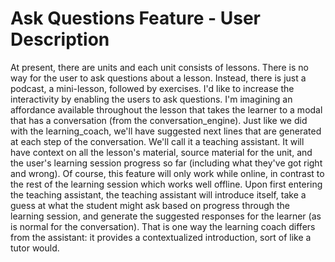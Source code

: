 # Ask Questions Feature - User Description

At present, there are units and each unit consists of lessons. There is no way for the user to ask questions about a lesson. Instead, there is just a podcast, a mini-lesson, followed by exercises. I'd like to increase the interactivity by enabling the users to ask questions. I'm imagining an affordance available throughout the lesson that takes the learner to a modal that has a conversation (from the conversation_engine). Just like we did with the learning_coach, we'll have suggested next lines that are generated at each step of the conversation. We'll call it a teaching assistant. It will have context on all the lesson's material, source material for the unit, and the user's learning session progress so far (including what they've got right and wrong). Of course, this feature will only work while online, in contrast to the rest of the learning session which works well offline. Upon first entering the teaching assistant, the teaching assistant will introduce itself, take a guess at what the student might ask based on progress through the learning session, and generate the suggested responses for the learner (as is normal for the conversation). That is one way the learning coach differs from the assistant: it provides a contextualized introduction, sort of like a tutor would.

